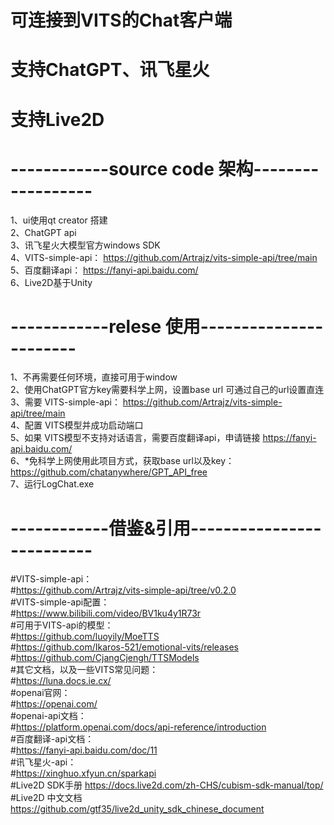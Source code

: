 # 可连接到VITS的Chat客户端  
# 支持ChatGPT、讯飞星火  
# 支持Live2D  
# ------------source code 架构------------------  
1、ui使用qt creator 搭建  
2、ChatGPT api  
3、讯飞星火大模型官方windows SDK  
4、VITS-simple-api：	https://github.com/Artrajz/vits-simple-api/tree/main  
5、百度翻译api：	https://fanyi-api.baidu.com/  
6、Live2D基于Unity  
  
# ------------relese 使用-----------------------  
1、不再需要任何环境，直接可用于window  
2、使用ChatGPT官方key需要科学上网，设置base url 可通过自己的url设置直连  
3、需要 VITS-simple-api： https://github.com/Artrajz/vits-simple-api/tree/main  
4、配置 VITS模型并成功启动端口  
5、如果 VITS模型不支持对话语言，需要百度翻译api，申请链接 https://fanyi-api.baidu.com/  
6、*免科学上网使用此项目方式，获取base url以及key：https://github.com/chatanywhere/GPT_API_free  
7、运行LogChat.exe  
  
# ------------借鉴&引用--------------------------  
#VITS-simple-api：  
#https://github.com/Artrajz/vits-simple-api/tree/v0.2.0  
#VITS-simple-api配置：  
#https://www.bilibili.com/video/BV1ku4y1R73r  
#可用于VITS-api的模型：  
#https://github.com/luoyily/MoeTTS  
#https://github.com/Ikaros-521/emotional-vits/releases  
#https://github.com/CjangCjengh/TTSModels  
#其它文档，以及一些VITS常见问题：  
#https://luna.docs.ie.cx/  
#openai官网：  
#https://openai.com/  
#openai-api文档：  
#https://platform.openai.com/docs/api-reference/introduction  
#百度翻译-api文档：  
#https://fanyi-api.baidu.com/doc/11  
#讯飞星火-api：  
#https://xinghuo.xfyun.cn/sparkapi  
#Live2D SDK手册 https://docs.live2d.com/zh-CHS/cubism-sdk-manual/top/  
#Live2D 中文文档 https://github.com/gtf35/live2d_unity_sdk_chinese_document  
